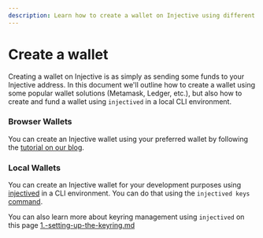 ```yaml
---
description: Learn how to create a wallet on Injective using different approaches.
---
```


# Create a wallet

Creating a wallet on Injective is as simply as sending some funds to your Injective address. In this document we'll outline how to create a wallet using some popular wallet solutions (Metamask, Ledger, etc.), but also how to create and fund a wallet using `injectived` in a local CLI environment.&#x20;

### Browser Wallets&#x20;

You can create an Injective wallet using your preferred wallet by following the [tutorial on our blog](https://blog.injective.com/en/how-to-create-an-injective-wallet-2/).&#x20;

### Local Wallets

You can create an Injective wallet for your development purposes using [injectived](../../toolkits/injectived/ "mention") in a CLI environment. You can do that using the `injectived keys` [command](../../toolkits/injectived/advanced.md#keys).&#x20;

You can also learn more about keyring management using `injectived` on this page [1.-setting-up-the-keyring.md](../../nodes/getting-started/running-a-node/1.-setting-up-the-keyring.md "mention")
